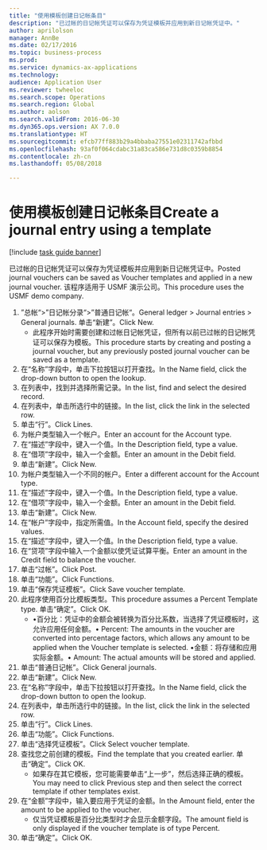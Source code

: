 ```yaml
--- 
title: "使用模板创建日记帐条目"
description: "已过帐的日记帐凭证可以保存为凭证模板并应用到新日记帐凭证中。"
author: aprilolson
manager: AnnBe
ms.date: 02/17/2016
ms.topic: business-process
ms.prod: 
ms.service: dynamics-ax-applications
ms.technology: 
audience: Application User
ms.reviewer: twheeloc
ms.search.scope: Operations
ms.search.region: Global
ms.author: aolson
ms.search.validFrom: 2016-06-30
ms.dyn365.ops.version: AX 7.0.0
ms.translationtype: HT
ms.sourcegitcommit: efcb77ff883b29a4bbaba27551e02311742afbbd
ms.openlocfilehash: 93af0f064cdabc31a83ca586e731d8c0359b8854
ms.contentlocale: zh-cn
ms.lasthandoff: 05/08/2018

---
```

# <a name="create-a-journal-entry-using-a-template"></a><span data-ttu-id="ccb2e-103">使用模板创建日记帐条目</span><span class="sxs-lookup"><span data-stu-id="ccb2e-103">Create a journal entry using a template</span></span>

[!include [task guide banner](../../includes/task-guide-banner.md)]

<span data-ttu-id="ccb2e-104">已过帐的日记帐凭证可以保存为凭证模板并应用到新日记帐凭证中。</span><span class="sxs-lookup"><span data-stu-id="ccb2e-104">Posted journal vouchers can be saved as Voucher templates and applied in a new journal voucher.</span></span> <span data-ttu-id="ccb2e-105">该程序适用于 USMF 演示公司。</span><span class="sxs-lookup"><span data-stu-id="ccb2e-105">This procedure uses the USMF demo company.</span></span>

1. <span data-ttu-id="ccb2e-106">”总帐“>”日记帐分录“>”普通日记帐“。</span><span class="sxs-lookup"><span data-stu-id="ccb2e-106">General ledger > Journal entries > General journals.</span></span> <span data-ttu-id="ccb2e-107">单击“新建”。</span><span class="sxs-lookup"><span data-stu-id="ccb2e-107">Click New.</span></span>
    * <span data-ttu-id="ccb2e-108">此程序开始时需要创建和过帐日记帐凭证，但所有以前已过帐的日记帐凭证可以保存为模板。</span><span class="sxs-lookup"><span data-stu-id="ccb2e-108">This procedure starts by creating and posting a journal voucher, but any previously posted journal voucher can be saved as a template.</span></span>  
2. <span data-ttu-id="ccb2e-109">在“名称”字段中，单击下拉按钮以打开查找。</span><span class="sxs-lookup"><span data-stu-id="ccb2e-109">In the Name field, click the drop-down button to open the lookup.</span></span>
3. <span data-ttu-id="ccb2e-110">在列表中，找到并选择所需记录。</span><span class="sxs-lookup"><span data-stu-id="ccb2e-110">In the list, find and select the desired record.</span></span>
4. <span data-ttu-id="ccb2e-111">在列表中，单击所选行中的链接。</span><span class="sxs-lookup"><span data-stu-id="ccb2e-111">In the list, click the link in the selected row.</span></span>
5. <span data-ttu-id="ccb2e-112">单击“行”。</span><span class="sxs-lookup"><span data-stu-id="ccb2e-112">Click Lines.</span></span>
6. <span data-ttu-id="ccb2e-113">为帐户类型输入一个帐户。</span><span class="sxs-lookup"><span data-stu-id="ccb2e-113">Enter an account for the Account type.</span></span>
7. <span data-ttu-id="ccb2e-114">在“描述”字段中，键入一个值。</span><span class="sxs-lookup"><span data-stu-id="ccb2e-114">In the Description field, type a value.</span></span>
8. <span data-ttu-id="ccb2e-115">在“借项”字段中，输入一个金额。</span><span class="sxs-lookup"><span data-stu-id="ccb2e-115">Enter an amount in the Debit field.</span></span>
9. <span data-ttu-id="ccb2e-116">单击“新建”。</span><span class="sxs-lookup"><span data-stu-id="ccb2e-116">Click New.</span></span>
10. <span data-ttu-id="ccb2e-117">为帐户类型输入一个不同的帐户。</span><span class="sxs-lookup"><span data-stu-id="ccb2e-117">Enter a different account for the Account type.</span></span>
11. <span data-ttu-id="ccb2e-118">在“描述”字段中，键入一个值。</span><span class="sxs-lookup"><span data-stu-id="ccb2e-118">In the Description field, type a value.</span></span>
12. <span data-ttu-id="ccb2e-119">在“借项”字段中，输入一个金额。</span><span class="sxs-lookup"><span data-stu-id="ccb2e-119">Enter an amount in the Debit field.</span></span>
13. <span data-ttu-id="ccb2e-120">单击“新建”。</span><span class="sxs-lookup"><span data-stu-id="ccb2e-120">Click New.</span></span>
14. <span data-ttu-id="ccb2e-121">在“帐户”字段中，指定所需值。</span><span class="sxs-lookup"><span data-stu-id="ccb2e-121">In the Account field, specify the desired values.</span></span>
15. <span data-ttu-id="ccb2e-122">在“描述”字段中，键入一个值。</span><span class="sxs-lookup"><span data-stu-id="ccb2e-122">In the Description field, type a value.</span></span>
16. <span data-ttu-id="ccb2e-123">在“贷项”字段中输入一个金额以使凭证试算平衡。</span><span class="sxs-lookup"><span data-stu-id="ccb2e-123">Enter an amount in the Credit field to balance the voucher.</span></span>
17. <span data-ttu-id="ccb2e-124">单击“过帐”。</span><span class="sxs-lookup"><span data-stu-id="ccb2e-124">Click Post.</span></span>
18. <span data-ttu-id="ccb2e-125">单击“功能”。</span><span class="sxs-lookup"><span data-stu-id="ccb2e-125">Click Functions.</span></span>
19. <span data-ttu-id="ccb2e-126">单击“保存凭证模板”。</span><span class="sxs-lookup"><span data-stu-id="ccb2e-126">Click Save voucher template.</span></span>
20. <span data-ttu-id="ccb2e-127">此程序使用百分比模板类型。</span><span class="sxs-lookup"><span data-stu-id="ccb2e-127">This procedure assumes a Percent Template type.</span></span> <span data-ttu-id="ccb2e-128">单击“确定”。</span><span class="sxs-lookup"><span data-stu-id="ccb2e-128">Click OK.</span></span>
    * <span data-ttu-id="ccb2e-129">•百分比：凭证中的金额会被转换为百分比系数，当选择了凭证模板时，这允许应用任何金额。</span><span class="sxs-lookup"><span data-stu-id="ccb2e-129">• Percent: The amounts in the voucher are converted into percentage factors, which allows any amount to be applied when the Voucher template is selected.</span></span>  <span data-ttu-id="ccb2e-130">•金额：将存储和应用实际金额。</span><span class="sxs-lookup"><span data-stu-id="ccb2e-130">• Amount: The actual amounts will be stored and applied.</span></span>  
21. <span data-ttu-id="ccb2e-131">单击“普通日记帐”。</span><span class="sxs-lookup"><span data-stu-id="ccb2e-131">Click General journals.</span></span>
22. <span data-ttu-id="ccb2e-132">单击“新建”。</span><span class="sxs-lookup"><span data-stu-id="ccb2e-132">Click New.</span></span>
23. <span data-ttu-id="ccb2e-133">在“名称”字段中，单击下拉按钮以打开查找。</span><span class="sxs-lookup"><span data-stu-id="ccb2e-133">In the Name field, click the drop-down button to open the lookup.</span></span>
24. <span data-ttu-id="ccb2e-134">在列表中，单击所选行中的链接。</span><span class="sxs-lookup"><span data-stu-id="ccb2e-134">In the list, click the link in the selected row.</span></span>
25. <span data-ttu-id="ccb2e-135">单击“行”。</span><span class="sxs-lookup"><span data-stu-id="ccb2e-135">Click Lines.</span></span>
26. <span data-ttu-id="ccb2e-136">单击“功能”。</span><span class="sxs-lookup"><span data-stu-id="ccb2e-136">Click Functions.</span></span>
27. <span data-ttu-id="ccb2e-137">单击“选择凭证模板”。</span><span class="sxs-lookup"><span data-stu-id="ccb2e-137">Click Select voucher template.</span></span>
28. <span data-ttu-id="ccb2e-138">查找您之前创建的模板。</span><span class="sxs-lookup"><span data-stu-id="ccb2e-138">Find the template that you created earlier.</span></span> <span data-ttu-id="ccb2e-139">单击“确定”。</span><span class="sxs-lookup"><span data-stu-id="ccb2e-139">Click OK.</span></span>
    * <span data-ttu-id="ccb2e-140">如果存在其它模板，您可能需要单击“上一步”，然后选择正确的模板。</span><span class="sxs-lookup"><span data-stu-id="ccb2e-140">You may need to click Previous step and then select the correct template if other templates exist.</span></span>  
29. <span data-ttu-id="ccb2e-141">在“金额”字段中，输入要应用于凭证的金额。</span><span class="sxs-lookup"><span data-stu-id="ccb2e-141">In the Amount field, enter the amount to be applied to the voucher.</span></span>
    * <span data-ttu-id="ccb2e-142">仅当凭证模板是百分比类型时才会显示金额字段。</span><span class="sxs-lookup"><span data-stu-id="ccb2e-142">The amount field is only displayed if the voucher template is of type Percent.</span></span>  
30. <span data-ttu-id="ccb2e-143">单击“确定”。</span><span class="sxs-lookup"><span data-stu-id="ccb2e-143">Click OK.</span></span>


